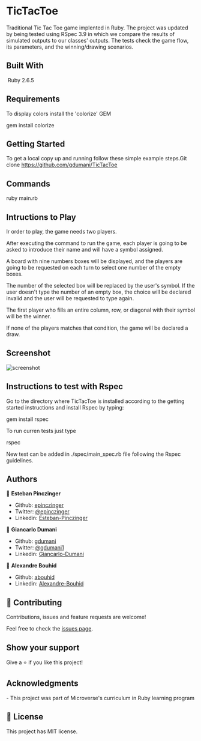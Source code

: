 # TicTacToe

Traditional Tic Tac Toe game implented in Ruby. The project was updated by being tested using RSpec 3.9 in which we compare the results of simulated outputs to our classes' outputs. The tests check the game flow, its parameters, and the winning/drawing scenarios.


## Built With
​
Ruby 2.6.5
​
## Requirements

To display colors install the 'colorize' GEM

gem install colorize

## Getting Started

​To get a local copy up and running follow these simple example steps.​ 
Git clone https://github.com/gdumani/TicTacToe

## Commands

ruby main.rb

## Intructions to Play

Ir order to play, the game needs two players.

After executing the command to run the game, each player is going to be asked to introduce their name and will have a symbol assigned.

A board with nine numbers boxes will be displayed, and the players are going to be requested on each turn to select one number of the empty boxes.

The number of the selected box will be replaced by the user's symbol. If the user doesn't type the number of an empty box, the choice will be declared invalid and the user will be requested to type again.

The first player who fills an entire column, row, or diagonal with their symbol will be the winner. 

If none of the players matches that condition, the game will be declared a draw.

## Screenshot

![screenshot](/images/screenshot2.png)

## Instructions to test with Rspec

Go to the directory where TicTacToe is installed according to the getting started instructions and install Rspec by typing:

gem install rspec

To run curren tests just type 

rspec

New test can be added in ./spec/main_spec.rb file following the Rspec guidelines.

## Authors

👤 **Esteban Pinczinger**

- Github: [epinczinger](https://github.com/epinczinger)
- Twitter: [@epinczinger](https://twitter.com/epinczinger)
- Linkedin: [Esteban-Pinczinger](https://www.linkedin.com/in/esteban-pinczinger-busai-ab49a254/)

👤 **Giancarlo Dumani**

- Github: [gdumani](https://github.com/gdumani)
- Twitter: [@gdumani1](https://twitter.com/gdumani1)
- Linkedin: [Giancarlo-Dumani](https://www.linkedin.com/in/giancarlo-dumani-a7364a1a1/?originalSubdomain=cr)

👤 **Alexandre Bouhid**

- Github: [abouhid](https://github.com/abouhid)
- Linkedin: [Alexandre-Bouhid](https://www.linkedin.com/in/alexandrebouhid/edit/intro/)

## 🤝 Contributing

Contributions, issues and feature requests are welcome!

Feel free to check the [issues page](issues/).

## Show your support

Give a ⭐️ if you like this project!

## Acknowledgments

​- This project was part of Microverse's curriculum in Ruby learning program

## 📝 License

​This project has MIT license.

